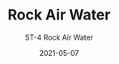 ---
image_primary: "img/ST_RockAirWater_Art.jpg"
image_secondary: "img/ST_Rock+Air+Water_Installation.jpg"
subtitle: "ST-4 Rock Air Water"
tags: 
  - "Wall Coverings"
title: "Rock Air Water"
href: "https://www.areaenvironments.com/order/st4"
designer: "Stephanie Tuckwell"
category: "Wall Coverings"
manufacturer: "Area Environments"
slug: "/manufacturers/area-environments/wall-coverings/stephanie-tuckwell-rock-air-water"
date: "2021-05-07"
---
